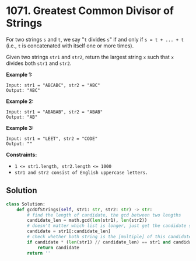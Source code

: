 # 1071. Greatest Common Divisor of Strings


For two strings `s` and `t`, we say "`t` divides `s`" if and only if `s = t + ... + t` (i.e., `t` is concatenated with itself one or more times).

Given two strings `str1` and `str2`, return the largest string `x` such that `x` divides both `str1` and `str2`.

 

**Example 1:**
```
Input: str1 = "ABCABC", str2 = "ABC"
Output: "ABC"
```

**Example 2:**
```
Input: str1 = "ABABAB", str2 = "ABAB"
Output: "AB"
```

**Example 3:**
```
Input: str1 = "LEET", str2 = "CODE"
Output: ""
```

**Constraints:**

* `1 <= str1.length, str2.length <= 1000`
* `str1 and str2 consist of English uppercase letters.`

## Solution
```python
class Solution:
    def gcdOfStrings(self, str1: str, str2: str) -> str:
        # find the length of candidate, the gcd between two lengths
        candidate_len = math.gcd(len(str1), len(str2))
        # doesn't matter which list is longer, just get the candidate string
        candidate = str1[:candidate_len]
        # check whether both string is the [multiple] of this candidate
        if candidate * (len(str1) // candidate_len) == str1 and candidate * (len(str2) // candidate_len) == str2:
            return candidate
        return ''
```
